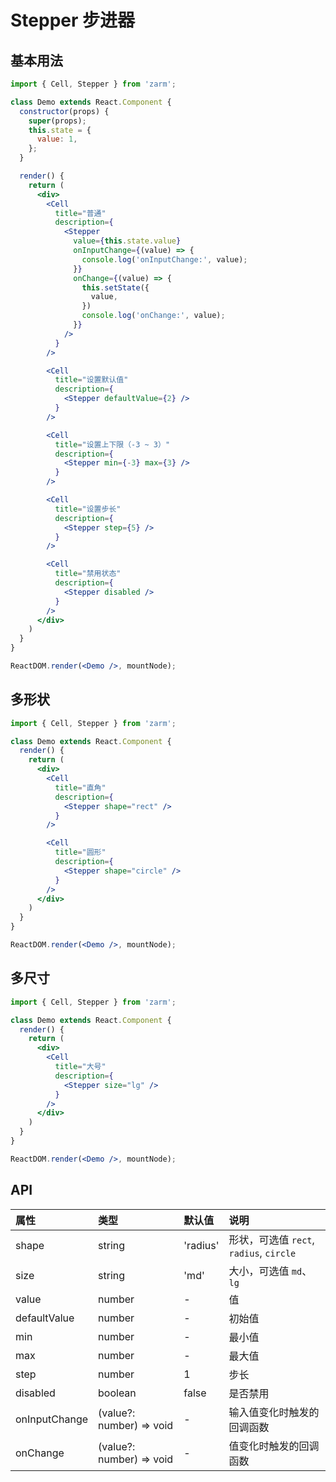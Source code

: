 # Stepper 步进器



## 基本用法
```jsx
import { Cell, Stepper } from 'zarm';

class Demo extends React.Component {
  constructor(props) {
    super(props);
    this.state = {
      value: 1,
    };
  }

  render() {
    return (
      <div>
        <Cell
          title="普通"
          description={
            <Stepper
              value={this.state.value}
              onInputChange={(value) => {
                console.log('onInputChange:', value);
              }}
              onChange={(value) => {
                this.setState({
                  value,
                })
                console.log('onChange:', value);
              }}
            />
          }
        />

        <Cell
          title="设置默认值"
          description={
            <Stepper defaultValue={2} />
          }
        />

        <Cell
          title="设置上下限（-3 ~ 3）"
          description={
            <Stepper min={-3} max={3} />
          }
        />

        <Cell
          title="设置步长"
          description={
            <Stepper step={5} />
          }
        />

        <Cell
          title="禁用状态"
          description={
            <Stepper disabled />
          }
        />
      </div>
    )
  }
}

ReactDOM.render(<Demo />, mountNode);
```



## 多形状
```jsx
import { Cell, Stepper } from 'zarm';

class Demo extends React.Component {
  render() {
    return (
      <div>
        <Cell
          title="直角"
          description={
            <Stepper shape="rect" />
          }
        />

        <Cell
          title="圆形"
          description={
            <Stepper shape="circle" />
          }
        />
      </div>
    )
  }
}

ReactDOM.render(<Demo />, mountNode);
```



## 多尺寸
```jsx
import { Cell, Stepper } from 'zarm';

class Demo extends React.Component {
  render() {
    return (
      <div>
        <Cell
          title="大号"
          description={
            <Stepper size="lg" />
          }
        />
      </div>
    )
  }
}

ReactDOM.render(<Demo />, mountNode);
```



## API

| 属性 | 类型 | 默认值 | 说明 |
| :--- | :--- | :--- | :--- |
| shape | string | 'radius' | 形状，可选值 `rect`, `radius`, `circle` |
| size | string | 'md' | 大小，可选值 `md`、`lg` |
| value | number | - | 值 |
| defaultValue | number | - | 初始值 |
| min | number | - | 最小值 |
| max | number | - | 最大值 |
| step | number | 1 | 步长 |
| disabled | boolean | false | 是否禁用 |
| onInputChange | (value?: number) => void | - | 输入值变化时触发的回调函数 |
| onChange | (value?: number) => void | - | 值变化时触发的回调函数 |
